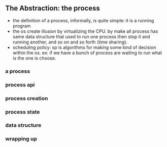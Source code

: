## The Abstraction: the process
- the definition of a process, informally, is quite simple: it is a running program
- the os create illusion by virtualizing the CPU. by make all process has same data structure that used to run one process then stop it and running another, and so on and so forth (time sharing).
- scheduling policy: sp is algorithms for making some kind of decision within the os. ex: if we have a bunch of process are waiting to run what is the one is choose.


### a process

### process api

### process creation

### process state


### data structure


### wrapping up
